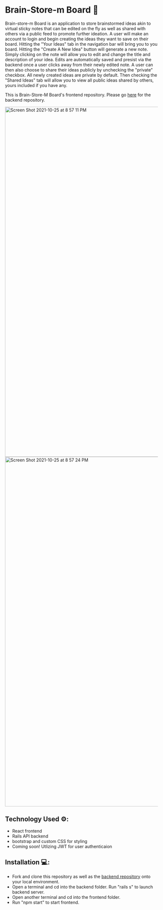# Brain-Store-m Board 📝

Brain-store-m Board is an application to store brainstormed ideas akin to virtual sticky notes that can be edited on the fly as well as shared with others via a public feed to promote further ideation. A user will make an account to login and begin creating the ideas they want to save on their board. Hitting the "Your Ideas" tab in the navigation bar will bring you to you board. Hitting the "Create A New Idea" button will generate a new note. Simply clicking on the note will allow you to edit and change the title and description of your idea. Edits are automatically saved and presist via the backend once a user clicks away from their newly edited note. A user can then also choose to share their ideas publicly by unchecking the "private" checkbox. All newly created ideas are private by default. Then checking the "Shared Ideas" tab will allow you to view all public ideas shared by others, yours included if you have any.

This is Brain-Store-M Board's frontend repository. Please go [here](https://github.com/pastasauce59/brain-store-m-board_backend) for the backend repository.

<img width="1152" alt="Screen Shot 2021-10-25 at 8 57 11 PM" src="https://user-images.githubusercontent.com/79714290/138790873-98ef790c-0db7-4f1c-a6a5-40995c8a190a.png">

<img width="1151" alt="Screen Shot 2021-10-25 at 8 57 24 PM" src="https://user-images.githubusercontent.com/79714290/138790878-551c2e6c-62ad-42dc-a121-69b49f56a2b6.png">

## Technology Used ⚙️:
- React frontend
- Rails API backend
- bootstrap and custom CSS for styling
- Coming soon! Utlizing JWT for user authenticaion

## Installation 💻:
- Fork and clone this repository as well as the [backend repository](https://github.com/pastasauce59/brain-store-m-board_backend) onto your local environment.
- Open a terminal and cd into the backend folder. Run "rails s" to launch backend server.
- Open another terminal and cd into the frontend folder.
- Run "npm start" to start frontend. 